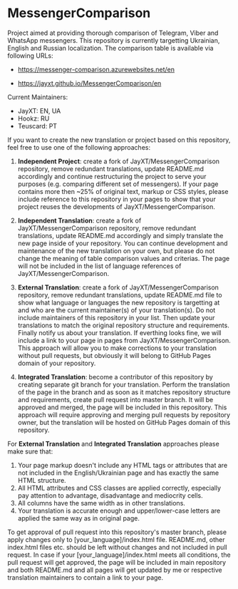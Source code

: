 # MessengerComparison
Project aimed at providing thorough comparison of Telegram, Viber and WhatsApp messengers.
This repository is currently targetting Ukrainian, English and Russian localization.
The comparison table is available via following URLs:

- https://messenger-comparison.azurewebsites.net/en

- https://jayxt.github.io/MessengerComparison/en

Current Maintainers:
- JayXT: EN, UA
- Hookz: RU
- Teuscard: PT


If you want to create the new translation or project based on this repository, feel free to use one of the following approaches:

1) **Independent Project**: create a fork of JayXT/MessengerComparison repository, remove redundant translations, update README.md accordingly and continue restructuring the project to serve your purposes (e.g. comparing different set of messengers). If your page contains more then ~25% of original text, markup or CSS styles, please include reference to this repository in your pages to show that your project reuses the developments of JayXT/MessengerComparison.

2) **Independent Translation**: create a fork of JayXT/MessengerComparison repository, remove redundant translations, update README.md accordingly and simply translate the new page inside of your repository. You can continue development and maintenance of the new translation on your own, but please do not change the meaning of table comparison values and criterias. The page will not be included in the list of language references of JayXT/MessengerComparison.

3) **External Translation**: create a fork of JayXT/MessengerComparison repository, remove redundant translations, update README.md file to show what language or languages the new repository is targetting at and who are the current maintainer(s) of your translation(s). Do not include maintainers of this repository in your list. Then update your translations to match the original repository structure and requirements. Finally notify us about your translation. If everthing looks fine, we will include a link to your page in pages from JayXT/MessengerComparison. This approach will allow you to make corrections to your translation without pull requests, but obviously it will belong to GitHub Pages domain of your repository.

4) **Integrated Translation**: become a contributor of this repository by creating separate git branch for your translation. Perform the translation of the page in the branch and as soon as it matches repository structure and requirements, create pull request into master branch.  It will be approved and merged, the page will be included in this repository. This approach will require approving and merging pull requests by repository owner, but the translation will be hosted on GitHub Pages domain of this repository.


For **External Translation** and **Integrated Translation** approaches please make sure that:

1) Your page markup doesn't include any HTML tags or attributes that are not included in the English/Ukrainian page and has exactly the same HTML structure.
2) All HTML attributes and CSS classes are applied correctly, especially pay attention to advantage, disadvantage and mediocrity cells.
3) All columns have the same width as in other translations.
4) Your translation is accurate enough and upper/lower-case letters are applied the same way as in original page.

To get approval of pull request into this repository's master branch, please apply changes only to [your_language]/index.html file. README.md, other index.html files etc. should be left without changes and not included in pull request.
In case if your [your_language]/index.html meets all conditions, the pull request will get approved, the page will be included in main repository and both README.md and all pages will get updated by me or respective translation maintainers to contain a link to your page.

